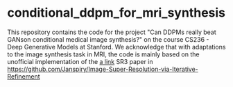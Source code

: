 # conditional_ddpm_for_mri_synthesis
This repository contains the code for the project "Can DDPMs really beat GANson conditional medical image synthesis?" on the course CS236 - Deep Generative Models at Stanford. We acknowledge that with adaptations to the image synthesis task in MRI, the code is mainly based on the unofficial implementation of the [a link](https://arxiv.org/pdf/2104.07636.pdf) SR3 paper in https://github.com/Janspiry/Image-Super-Resolution-via-Iterative-Refinement 
